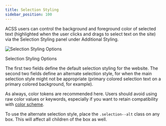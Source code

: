 ```yaml
---
title: Selection Styling
sidebar_position: 100
---
```


ACSS users can control the background and foreground color of selected text (highlighted when the user clicks and drags to select text on the site) via the Selection Styling panel under Additional Styling.

![Selection Styling Options](https://automaticcss.com/wp-content/uploads/CleanShot-2024-10-20-at-08.58.17@2x-1024x882.jpg)

Selection Styling Options

The first two fields define the default selection styling for the website. The second two fields define an alternate selection style, for when the main selection style might not be appropriate (primary colored selection text on a primary colored background, for example).

As always, color tokens are recommended here. Users should avoid using raw color values or keywords, especially if you want to retain compatibility with [color scheme](https://automaticcss.com/docs/color-scheme-dark-mode/).

To use the alternate selection style, place the `.selection--alt` class on any box. This will affect all children of the box as well.

